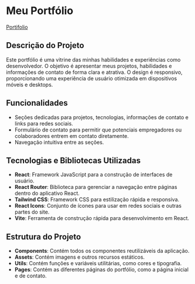 # Meu Portfólio

[Portifolio](https://portifolio-lilac-two-32.vercel.app/)
## Descrição do Projeto

Este portfólio é uma vitrine das minhas habilidades e experiências como desenvolvedor. O objetivo é apresentar meus projetos, habilidades e informações de contato de forma clara e atrativa. O design é responsivo, proporcionando uma experiência de usuário otimizada em dispositivos móveis e desktops.

## Funcionalidades

- Seções dedicadas para projetos, tecnologias, informações de contato e links para redes sociais.
- Formulário de contato para permitir que potenciais empregadores ou colaboradores entrem em contato diretamente.
- Navegação intuitiva entre as seções.

## Tecnologias e Bibliotecas Utilizadas

- **React**: Framework JavaScript para a construção de interfaces de usuário.
- **React Router**: Biblioteca para gerenciar a navegação entre páginas dentro do aplicativo React.
- **Tailwind CSS**: Framework CSS para estilização rápida e responsiva.
- **React Icons**: Conjunto de ícones para usar em redes sociais e outras partes do site.
- **Vite**: Ferramenta de construção rápida para desenvolvimento em React.

## Estrutura do Projeto

- **Components**: Contém todos os componentes reutilizáveis da aplicação.
- **Assets**: Contém imagens e outros recursos estáticos.
- **Utils**: Contém funções e variáveis utilitárias, como cores e tipografia.
- **Pages**: Contém as diferentes páginas do portfólio, como a página inicial e de contato.
